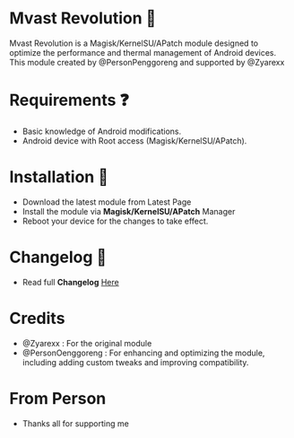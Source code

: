 # Mvast Revolution 🥶
Mvast Revolution is a Magisk/KernelSU/APatch module designed to optimize the performance and thermal management of Android devices. This module created by @PersonPenggoreng and supported by @Zyarexx 
# Requirements ❓
- Basic knowledge of Android modifications.
- Android device with Root access (Magisk/KernelSU/APatch).
# Installation 🥱
- Download the latest module from Latest Page
- Install the module via **Magisk/KernelSU/APatch** Manager
- Reboot your device for the changes to take effect.
# Changelog 🤔
- Read full **Changelog** [Here](https://github.com/PersonPemula/Mvast-Revolution/commit/f3f9a52105bbdaf9976c9f48dae1643036b51f96)
# Credits
- @Zyarexx          : For the original module
- @PersonOenggoreng : For enhancing and optimizing the module, including adding custom tweaks and improving compatibility.
# From Person
- Thanks all for supporting me
